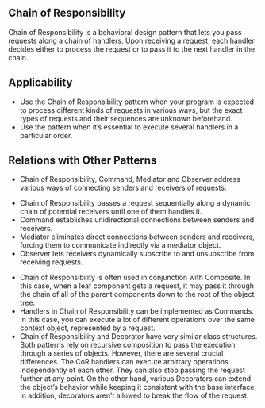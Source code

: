 ## Chain of Responsibility 
Chain of Responsibility is a behavioral design pattern that lets you pass requests along a chain of handlers. Upon receiving a request, each handler decides either to process the request or to pass it to the next handler in the chain.
## Applicability 
 - Use the Chain of Responsibility pattern when your program is expected to process different kinds of requests in various ways, but the exact types of requests and their sequences are unknown beforehand.
 - Use the pattern when it’s essential to execute several handlers in a particular order.
## Relations with Other Patterns

- Chain of Responsibility, Command, Mediator and Observer address various ways of connecting senders and receivers of requests:
 + Chain of Responsibility passes a request sequentially along a dynamic chain of potential receivers until one of them handles it.
 + Command establishes unidirectional connections between senders and receivers.
 + Mediator eliminates direct connections between senders and receivers, forcing them to communicate indirectly via a mediator object.
 + Observer lets receivers dynamically subscribe to and unsubscribe from receiving requests.
- Chain of Responsibility is often used in conjunction with Composite. In this case, when a leaf component gets a request, it may pass it through the chain of all of the parent components down to the root of the object tree.
- Handlers in Chain of Responsibility can be implemented as Commands. In this case, you can execute a lot of different operations over the same context object, represented by a request.
- Chain of Responsibility and Decorator have very similar class structures. Both patterns rely on recursive composition to pass the execution through a series of objects. However, there are several crucial differences.
The CoR handlers can execute arbitrary operations independently of each other. They can also stop passing the request further at any point. On the other hand, various Decorators can extend the object’s behavior while keeping it consistent with the base interface. In addition, decorators aren’t allowed to break the flow of the request.
